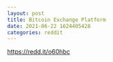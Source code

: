```yaml
--- 
layout: post 
title: Bitcoin Exchange Platform 
date: 2021-06-22 1624405428 
categories: reddit 
--- 
```

https://redd.it/o60hbc